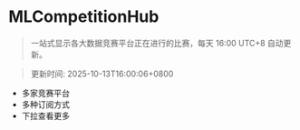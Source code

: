# MLCompetitionHub

> 一站式显示各大数据竞赛平台正在进行的比赛，每天 16:00 UTC+8 自动更新。
  
> 更新时间: 2025-10-13T16:00:06+0800 

* 多家竞赛平台
* 多种订阅方式
* 下拉查看更多